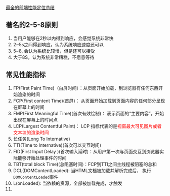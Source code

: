 [最全的前端性能定位总结](https://juejin.cn/post/7052918009555320839)
## 著名的2-5-8原则
1. 当用户能够在2秒以内得到响应，会感觉系统非常快
2. 2~5s之间得到响应，认为系统响应速度还可以
3. 5~8, 会认为系统比较慢，但是还可以接受
4. 大于8S，认为系统非常糟糕，不愿意等待

## 常见性能指标
1. FP(First Paint Time)（白屏时间）：从页面开始加载，到浏览器有任何东西开始渲染的时间
2. FCP(First content Time)(首屏)： 从页面开始加载到页面内容的任何部分呈现在屏幕上的时间
3. FMP(First Meaningful Time)(首次有效绘制)： 表示页面的“主要内容”，开始出现在屏幕上的时间点
4. LCP(Largest Contentful Paint)： LCP 指标代表的是<font color=red>视窗最大可见图片或者文本块的渲染时间</font>
5. 长任务(Long To Internative)
6. TTI(Time to Internative)(首次可以交互时间)
7. FID(First Input Delay )(首次输入延时)：从用户第一次与页面交互到浏览器实际能够开始处理事件的时间
8. TBT(total block Time)(总阻塞时间)：FCP到TTI之间主线程被阻塞的总和
9. DCL(DOMContentLoaded): 当HTML文档被加载并解析完成后， 执行`DOMContentLoaded`事件
10. L(onLoaded): 当依赖的资源，全部被加载完成，才触发
11. 